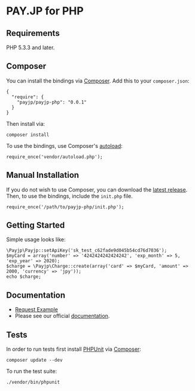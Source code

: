 # PAY.JP for PHP

## Requirements

PHP 5.3.3 and later.

## Composer

You can install the bindings via [Composer](http://getcomposer.org/). Add this to your `composer.json`:

    {
      "require": {
        "payjp/payjp-php": "0.0.1"
      }
    }

Then install via:

    composer install

To use the bindings, use Composer's [autoload](https://getcomposer.org/doc/00-intro.md#autoloading):

    require_once('vendor/autoload.php');

## Manual Installation

If you do not wish to use Composer, you can download the [latest release](https://github.com/payjp/payjp-php/releases). Then, to use the bindings, include the `init.php` file.

    require_once('/path/to/payjp-php/init.php');

## Getting Started

Simple usage looks like:

    \Payjp\Payjp::setApiKey('sk_test_c62fade9d045b54cd76d7036');
    $myCard = array('number' => '4242424242424242', 'exp_month' => 5, 'exp_year' => 2020);
    $charge = \Payjp\Charge::create(array('card' => $myCard, 'amount' => 2000, 'currency' => 'jpy'));
    echo $charge;

## Documentation

- [Request Example](https://github.com/payjp/payjp-php/blob/master/RequestExample.md)
- Please see our official [documentation](http://docs.pay.jp).

## Tests

In order to run tests first install [PHPUnit](http://packagist.org/packages/phpunit/phpunit) via [Composer](http://getcomposer.org/):

    composer update --dev

To run the test suite:

    ./vendor/bin/phpunit
